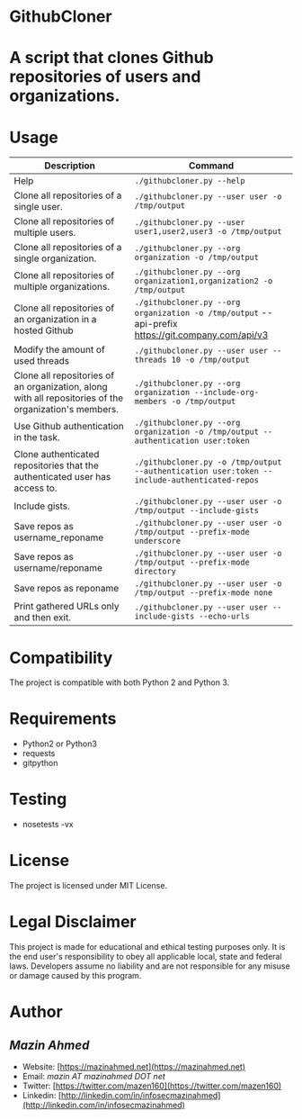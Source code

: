 GithubCloner
=============

# A script that clones Github repositories of users and organizations. #


# Usage #

| Description                                               | Command                                                                     |
|-----------------------------------------------------------|-----------------------------------------------------------------------------|
| Help                                                      | `./githubcloner.py --help`                                                  |
| Clone all repositories of a single user.                  | `./githubcloner.py --user user -o /tmp/output`                              |
| Clone all repositories of multiple users.                 | `./githubcloner.py --user user1,user2,user3 -o /tmp/output`                 |
| Clone all repositories of a single organization.          | `./githubcloner.py --org organization -o /tmp/output`                       |
| Clone all repositories of multiple organizations.         | `./githubcloner.py --org organization1,organization2 -o /tmp/output`        |
| Clone all repositories of an organization in a hosted Github       | `./githubcloner.py --org organization -o /tmp/output` --api-prefix https://git.company.com/api/v3       |
| Modify the amount of used threads                         | `./githubcloner.py --user user --threads 10 -o /tmp/output`                 |
| Clone all repositories of an organization, along with all repositories of the organization's members.       | `./githubcloner.py --org organization --include-org-members -o /tmp/output` |
| Use Github authentication in the task.                    | `./githubcloner.py --org organization -o /tmp/output --authentication user:token`|
| Clone authenticated repositories that the authenticated user has access to. | `./githubcloner.py -o /tmp/output --authentication user:token --include-authenticated-repos`|
| Include gists.                                            | `./githubcloner.py --user user -o /tmp/output --include-gists`              |
| Save repos as username_reponame                           | `./githubcloner.py --user user -o /tmp/output --prefix-mode underscore`     |
| Save repos as username/reponame                           | `./githubcloner.py --user user -o /tmp/output --prefix-mode directory`      |
| Save repos as reponame                                    | `./githubcloner.py --user user -o /tmp/output --prefix-mode none`           |
| Print gathered URLs only and then exit.                   | `./githubcloner.py --user user --include-gists --echo-urls`                 |


# Compatibility #
The project is compatible with both Python 2 and Python 3.


# Requirements #
* Python2 or Python3
* requests
* gitpython


# Testing
* nosetests -vx


# License #
The project is licensed under MIT License.

# Legal Disclaimer #
This project is made for educational and ethical testing purposes only. It is the end user's responsibility to obey all applicable local, state and federal laws. Developers assume no liability and are not responsible for any misuse or damage caused by this program.


# Author #
## *Mazin Ahmed* ##
* Website: [https://mazinahmed.net](https://mazinahmed.net)
* Email: *mazin AT mazinahmed DOT net*
* Twitter: [https://twitter.com/mazen160](https://twitter.com/mazen160)
* Linkedin: [http://linkedin.com/in/infosecmazinahmed](http://linkedin.com/in/infosecmazinahmed)
